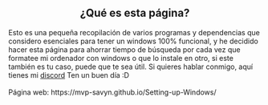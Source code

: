 <h2 style="text-align: center;">¿Qué es esta página?</h2>
Esto es una pequeña recopilación de varios programas y dependencias que considero esenciales para tener un windows 100% funcional, y he decidido hacer esta página para ahorrar tiempo de búsqueda por cada vez que formatee mi ordenador con windows o que lo instale en otro, si este también es tu caso, puede que te sea útil.
Si quieres hablar conmigo, aquí tienes mi <a href="https://discord.gg/HJvgmCRpGm">discord</a>
Ten un buen día :D
<br>
<br>
Página web: https://mvp-savyn.github.io/Setting-up-Windows/
